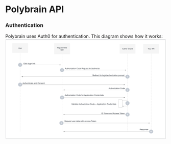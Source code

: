 # Polybrain API 



### Authentication

Polybrain uses Auth0 for authentication. This diagram shows how it works:
![alt text](image.png)